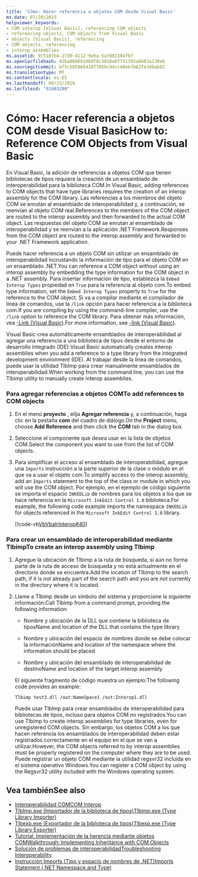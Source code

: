 ```yaml
---
title: 'Cómo: Hacer referencia a objetos COM desde Visual Basic'
ms.date: 07/20/2015
helpviewer_keywords:
- COM interop [Visual Basic], referencing COM objects
- referencing objects, COM objects from Visual Basic
- objects [Visual Basic], referencing
- COM objects, referencing
- interop assemblies
ms.assetid: 9c518fb4-27d9-4112-9e6a-5a7d0210af6f
ms.openlocfilehash: 43ba068663db9f8c3816a6f731395a6682a130e6
ms.sourcegitcommit: bf5c5850654187705bc94cc40ebfb62fe346ab02
ms.translationtype: MT
ms.contentlocale: es-ES
ms.lasthandoff: 09/23/2020
ms.locfileid: "91083298"
---
```

# <a name="how-to-reference-com-objects-from-visual-basic"></a><span data-ttu-id="f221a-102">Cómo: Hacer referencia a objetos COM desde Visual Basic</span><span class="sxs-lookup"><span data-stu-id="f221a-102">How to: Reference COM Objects from Visual Basic</span></span>

<span data-ttu-id="f221a-103">En Visual Basic, la adición de referencias a objetos COM que tienen bibliotecas de tipos requiere la creación de un ensamblado de interoperabilidad para la biblioteca COM.</span><span class="sxs-lookup"><span data-stu-id="f221a-103">In Visual Basic, adding references to COM objects that have type libraries requires the creation of an interop assembly for the COM library.</span></span> <span data-ttu-id="f221a-104">Las referencias a los miembros del objeto COM se enrutan al ensamblado de interoperabilidad y, a continuación, se reenvían al objeto COM real.</span><span class="sxs-lookup"><span data-stu-id="f221a-104">References to the members of the COM object are routed to the interop assembly and then forwarded to the actual COM object.</span></span> <span data-ttu-id="f221a-105">Las respuestas del objeto COM se enrutan al ensamblado de interoperabilidad y se reenvían a la aplicación .NET Framework.</span><span class="sxs-lookup"><span data-stu-id="f221a-105">Responses from the COM object are routed to the interop assembly and forwarded to your .NET Framework application.</span></span>  
  
 <span data-ttu-id="f221a-106">Puede hacer referencia a un objeto COM sin utilizar un ensamblado de interoperabilidad incrustando la información de tipo para el objeto COM en un ensamblado .NET.</span><span class="sxs-lookup"><span data-stu-id="f221a-106">You can reference a COM object without using an interop assembly by embedding the type information for the COM object in a .NET assembly.</span></span> <span data-ttu-id="f221a-107">Para insertar información de tipo, establezca la `Embed Interop Types` propiedad en `True` para la referencia al objeto com.</span><span class="sxs-lookup"><span data-stu-id="f221a-107">To embed type information, set the `Embed Interop Types` property to `True` for the reference to the COM object.</span></span> <span data-ttu-id="f221a-108">Si va a compilar mediante el compilador de línea de comandos, use la `/link` opción para hacer referencia a la biblioteca com.</span><span class="sxs-lookup"><span data-stu-id="f221a-108">If you are compiling by using the command-line compiler, use the `/link` option to reference the COM library.</span></span> <span data-ttu-id="f221a-109">Para obtener más información, vea [-Link (Visual Basic)](../../reference/command-line-compiler/link.md).</span><span class="sxs-lookup"><span data-stu-id="f221a-109">For more information, see [-link (Visual Basic)](../../reference/command-line-compiler/link.md).</span></span>  
  
 <span data-ttu-id="f221a-110">Visual Basic crea automáticamente ensamblados de interoperabilidad al agregar una referencia a una biblioteca de tipos desde el entorno de desarrollo integrado (IDE).</span><span class="sxs-lookup"><span data-stu-id="f221a-110">Visual Basic automatically creates interop assemblies when you add a reference to a type library from the integrated development environment (IDE).</span></span> <span data-ttu-id="f221a-111">Al trabajar desde la línea de comandos, puede usar la utilidad TlbImp para crear manualmente ensamblados de interoperabilidad.</span><span class="sxs-lookup"><span data-stu-id="f221a-111">When working from the command line, you can use the Tlbimp utility to manually create interop assemblies.</span></span>  
  
### <a name="to-add-references-to-com-objects"></a><span data-ttu-id="f221a-112">Para agregar referencias a objetos COM</span><span class="sxs-lookup"><span data-stu-id="f221a-112">To add references to COM objects</span></span>  
  
1. <span data-ttu-id="f221a-113">En el menú **proyecto** , elija **Agregar referencia** y, a continuación, haga clic en la pestaña **com** del cuadro de diálogo.</span><span class="sxs-lookup"><span data-stu-id="f221a-113">On the **Project** menu, choose **Add Reference** and then click the **COM** tab in the dialog box.</span></span>  
  
2. <span data-ttu-id="f221a-114">Seleccione el componente que desea usar en la lista de objetos COM.</span><span class="sxs-lookup"><span data-stu-id="f221a-114">Select the component you want to use from the list of COM objects.</span></span>  
  
3. <span data-ttu-id="f221a-115">Para simplificar el acceso al ensamblado de interoperabilidad, agregue una `Imports` instrucción a la parte superior de la clase o módulo en el que va a usar el objeto com.</span><span class="sxs-lookup"><span data-stu-id="f221a-115">To simplify access to the interop assembly, add an `Imports` statement to the top of the class or module in which you will use the COM object.</span></span> <span data-ttu-id="f221a-116">Por ejemplo, en el ejemplo de código siguiente se importa el espacio `INKEDLib` de nombres para los objetos a los que se hace referencia en la `Microsoft InkEdit Control 1.0` biblioteca.</span><span class="sxs-lookup"><span data-stu-id="f221a-116">For example, the following code example imports the namespace `INKEDLib` for objects referenced in the `Microsoft InkEdit Control 1.0` library.</span></span>  
  
     [!code-vb[VbVbalrInterop#40](~/samples/snippets/visualbasic/VS_Snippets_VBCSharp/VbVbalrInterop/VB/Class1.vb#40)]  
  
### <a name="to-create-an-interop-assembly-using-tlbimp"></a><span data-ttu-id="f221a-117">Para crear un ensamblado de interoperabilidad mediante Tlbimp</span><span class="sxs-lookup"><span data-stu-id="f221a-117">To create an interop assembly using Tlbimp</span></span>  
  
1. <span data-ttu-id="f221a-118">Agregue la ubicación de Tlbimp a la ruta de búsqueda, si aún no forma parte de la ruta de acceso de búsqueda y no está actualmente en el directorio donde se encuentra.</span><span class="sxs-lookup"><span data-stu-id="f221a-118">Add the location of Tlbimp to the search path, if it is not already part of the search path and you are not currently in the directory where it is located.</span></span>  
  
2. <span data-ttu-id="f221a-119">Llame a Tlbimp desde un símbolo del sistema y proporcione la siguiente información:</span><span class="sxs-lookup"><span data-stu-id="f221a-119">Call Tlbimp from a command prompt, providing the following information:</span></span>  
  
    - <span data-ttu-id="f221a-120">Nombre y ubicación de la DLL que contiene la biblioteca de tipos</span><span class="sxs-lookup"><span data-stu-id="f221a-120">Name and location of the DLL that contains the type library</span></span>  
  
    - <span data-ttu-id="f221a-121">Nombre y ubicación del espacio de nombres donde se debe colocar la información</span><span class="sxs-lookup"><span data-stu-id="f221a-121">Name and location of the namespace where the information should be placed</span></span>  
  
    - <span data-ttu-id="f221a-122">Nombre y ubicación del ensamblado de interoperabilidad de destino</span><span class="sxs-lookup"><span data-stu-id="f221a-122">Name and location of the target interop assembly</span></span>  
  
     <span data-ttu-id="f221a-123">El siguiente fragmento de código muestra un ejemplo:</span><span class="sxs-lookup"><span data-stu-id="f221a-123">The following code provides an example:</span></span>  
  
    ```console  
    Tlbimp test3.dll /out:NameSpace1 /out:Interop1.dll  
    ```  
  
     <span data-ttu-id="f221a-124">Puede usar TlbImp para crear ensamblados de interoperabilidad para bibliotecas de tipos, incluso para objetos COM no registrados.</span><span class="sxs-lookup"><span data-stu-id="f221a-124">You can use Tlbimp to create interop assemblies for type libraries, even for unregistered COM objects.</span></span> <span data-ttu-id="f221a-125">Sin embargo, los objetos COM a los que hacen referencia los ensamblados de interoperabilidad deben estar registrados correctamente en el equipo en el que se van a utilizar.</span><span class="sxs-lookup"><span data-stu-id="f221a-125">However, the COM objects referred to by interop assemblies must be properly registered on the computer where they are to be used.</span></span> <span data-ttu-id="f221a-126">Puede registrar un objeto COM mediante la utilidad regsvr32 incluida en el sistema operativo Windows.</span><span class="sxs-lookup"><span data-stu-id="f221a-126">You can register a COM object by using the Regsvr32 utility included with the Windows operating system.</span></span>  
  
## <a name="see-also"></a><span data-ttu-id="f221a-127">Vea también</span><span class="sxs-lookup"><span data-stu-id="f221a-127">See also</span></span>

- [<span data-ttu-id="f221a-128">Interoperabilidad COM</span><span class="sxs-lookup"><span data-stu-id="f221a-128">COM Interop</span></span>](index.md)
- [<span data-ttu-id="f221a-129">TlbImp.exe (Importador de la biblioteca de tipos)</span><span class="sxs-lookup"><span data-stu-id="f221a-129">Tlbimp.exe (Type Library Importer)</span></span>](../../../framework/tools/tlbimp-exe-type-library-importer.md)
- [<span data-ttu-id="f221a-130">Tlbexp.exe (Exportador de la biblioteca de tipos)</span><span class="sxs-lookup"><span data-stu-id="f221a-130">Tlbexp.exe (Type Library Exporter)</span></span>](../../../framework/tools/tlbexp-exe-type-library-exporter.md)
- [<span data-ttu-id="f221a-131">Tutorial: Implementación de la herencia mediante objetos COM</span><span class="sxs-lookup"><span data-stu-id="f221a-131">Walkthrough: Implementing Inheritance with COM Objects</span></span>](walkthrough-implementing-inheritance-with-com-objects.md)
- [<span data-ttu-id="f221a-132">Solución de problemas de interoperabilidad</span><span class="sxs-lookup"><span data-stu-id="f221a-132">Troubleshooting Interoperability</span></span>](troubleshooting-interoperability.md)
- [<span data-ttu-id="f221a-133">Instrucción Imports (Tipo y espacio de nombres de .NET)</span><span class="sxs-lookup"><span data-stu-id="f221a-133">Imports Statement (.NET Namespace and Type)</span></span>](../../language-reference/statements/imports-statement-net-namespace-and-type.md)

